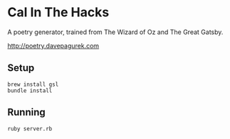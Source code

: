 # Cal In The Hacks
A poetry generator, trained from The Wizard of Oz and The Great Gatsby.

http://poetry.davepagurek.com

## Setup
```
brew install gsl
bundle install
```

## Running
```
ruby server.rb
```
